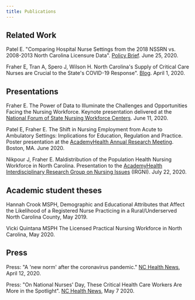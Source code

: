 ```yaml
---
title: Publications
---
```

## Related Work

Patel E. "Comparing Hospital Nurse Settings from the 2018 NSSRN vs. 2008-2013 North Carolina Licensure Data". [Policy Brief](https://nchealthworkforce.unc.edu/briefs/nssrn_hospital_setting/). June 25, 2020.

Fraher E, Tran A, Spero J, Wilson H. North Carolina's Supply of Critical Care Nurses are Crucial to the State's COVID-19 Response". [Blog](https://nchealthworkforce.unc.edu/blog/icu_nursing_covid/). April 1, 2020.

## Presentations

Fraher E. The Power of Data to Illuminate the Challenges and Opportunities Facing the Nursing Workforce. Keynote presentation delivered at the [National Forum of State Nursing Workforce Centers](https://www.shepscenter.unc.edu/workforce_product/the-power-of-data-to-illuminate-the-challenges-and-opportunities-facing-the-nursing-workforce/). June 11, 2020.

Patel E, Fraher E. The Shift in Nursing Employment from Acute to Ambulatory Settings: Implications for Education, Regulation and Practice. Poster presentation at the [AcademyHealth Annual Research Meeting](https://www.shepscenter.unc.edu/workforce_product/shift-rn-ambulatorycare/). Boston, MA. June 2020.

Nikpour J, Fraher E. Maldistribution of the Population Health Nursing Workforce in North Carolina. Presentation to the [AcademyHealth Interdisciplinary Research Group on Nursing Issues](https://www.shepscenter.unc.edu/workforce_product/sdoh-irgni/) (IRGNI). July 22, 2020.

## Academic student theses

  Hannah Crook MSPH, Demographic and Educational Attributes that Affect the Likelihood of a Registered Nurse Practicing in a Rural/Underserved North Carolina County, May 2019.

  Vicki Quintana MSPH The Licensed Practical Nursing Workforce in North Carolina, May 2020.

## Press

Press: "A 'new norm' after the coronavirus pandemic." [NC Health News](https://www.northcarolinahealthnews.org/2020/05/07/rns-in-a-time-of-covid/), April 12, 2020.

Press: "On National Nurses' Day, These Critical Health Care Workers Are More in the Spotlight". [NC Health News](https://www.northcarolinahealthnews.org/2020/05/07/rns-in-a-time-of-covid/), May 7 2020.
